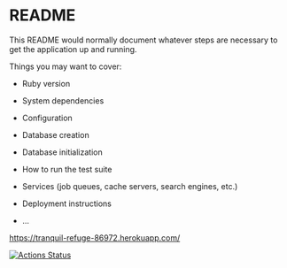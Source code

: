 # README

This README would normally document whatever steps are necessary to get the
application up and running.

Things you may want to cover:

* Ruby version

* System dependencies

* Configuration

* Database creation

* Database initialization

* How to run the test suite

* Services (job queues, cache servers, search engines, etc.)

* Deployment instructions

* ...

https://tranquil-refuge-86972.herokuapp.com/


[![Actions Status](https://github.com/Lodo4ka/collective_blog/actions/workflows/rubyonrails.yml/badge.svg)](https://github.com/Lodo4ka/collective_blog/actions)
